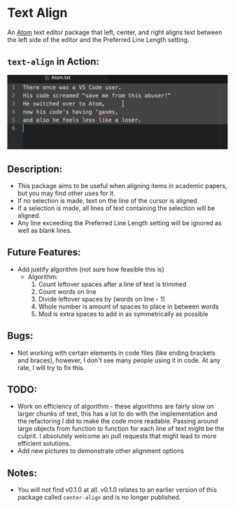 # Text Align
An [Atom](https://atom.io) text editor package that left, center, and right
aligns text between the left side of the editor and the Preferred Line Length
setting.

## `text-align` in Action:
![Action](./text-align.gif)

## Description:

* This package aims to be useful when aligning items in academic papers, but you
may find other uses for it.
* If no selection is made, text on the line of the cursor is aligned.  
* If a selection is made, all lines of text containing the selection
will be aligned.
* Any line exceeding the Preferred Line Length setting will be ignored as well
as blank lines.

## Future Features:

* Add justify algorithm (not sure how feasible this is)
    * Algorithm:
        1. Count leftover spaces after a line of text is trimmed
        2. Count words on line
        3. Divide leftover spaces by (words on line - 1)
        4. Whole number is amount of spaces to place in between words
        5. Mod is extra spaces to add in as symmetrically as possible

## Bugs:

* Not working with certain elements in code files (like ending brackets and
braces), however, I don't see many people using it in code.  At any rate, I will
try to fix this.

## TODO:

* Work on efficiency of algorithm - these algorithms are fairly slow on larger
chunks of text, this has a lot to do with the implementation and the refactoring
I did to make the code more readable.  Passing around large objects from
function to function for each line of text might be the culprit.  I absolutely
welcome an pull requests that might lead to more efficient solutions.
* Add new pictures to demonstrate other alignment options

## Notes:

* You will not find v0.1.0 at all.  v0.1.0 relates to an earlier version of this
package called `center-align` and is no longer published.
